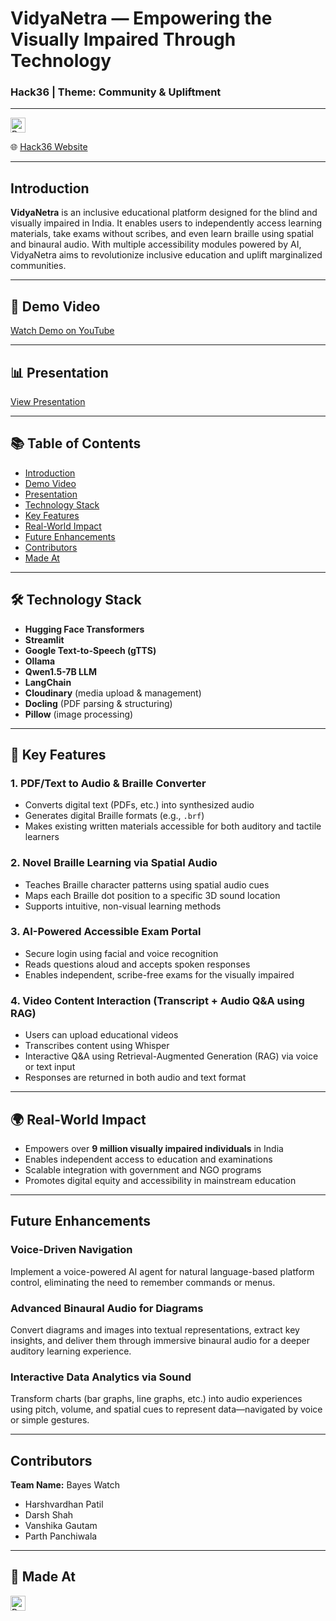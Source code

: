 #  VidyaNetra — Empowering the Visually Impaired Through Technology  
###  Hack36 | Theme: Community & Upliftment  

---

<a href="https://hack36.com">  
  <img src="https://i.postimg.cc/FFwvfkGk/built-at-hack36.png" height="24px" alt="Built at Hack36">  
</a>

🌐 [Hack36 Website](https://hack36.com/)

---

## Introduction  
**VidyaNetra** is an inclusive educational platform designed for the blind and visually impaired in India. It enables users to independently access learning materials, take exams without scribes, and even learn braille using spatial and binaural audio. With multiple accessibility modules powered by AI, VidyaNetra aims to revolutionize inclusive education and uplift marginalized communities.

---

## 🎥 Demo Video  
 [Watch Demo on YouTube](https://youtu.be/dQw4w9WgXcQ)

---

## 📊 Presentation  
[View Presentation](#) <!-- Replace '#' with actual link -->

---

## 📚 Table of Contents  
- [Introduction](#-introduction)  
- [Demo Video](#-demo-video)  
- [Presentation](#-presentation)  
- [Technology Stack](#-technology-stack)  
- [Key Features](#-key-features)  
- [Real-World Impact](#-real-world-impact)  
- [Future Enhancements](#-future-enhancements)  
- [Contributors](#-contributors)  
- [Made At](#-made-at)  

---

## 🛠️ Technology Stack  
- **Hugging Face Transformers**  
- **Streamlit**  
- **Google Text-to-Speech (gTTS)**  
- **Ollama**  
- **Qwen1.5-7B LLM**  
- **LangChain**  
- **Cloudinary** (media upload & management)  
- **Docling** (PDF parsing & structuring)  
- **Pillow** (image processing)

---

## 🌟 Key Features  

###  1. PDF/Text to Audio & Braille Converter  
- Converts digital text (PDFs, etc.) into synthesized audio  
- Generates digital Braille formats (e.g., `.brf`)  
- Makes existing written materials accessible for both auditory and tactile learners  

### 2. Novel Braille Learning via Spatial Audio  
- Teaches Braille character patterns using spatial audio cues  
- Maps each Braille dot position to a specific 3D sound location  
- Supports intuitive, non-visual learning methods  

### 3. AI-Powered Accessible Exam Portal  
- Secure login using facial and voice recognition  
- Reads questions aloud and accepts spoken responses  
- Enables independent, scribe-free exams for the visually impaired  

###  4. Video Content Interaction (Transcript + Audio Q&A using RAG)  
- Users can upload educational videos  
- Transcribes content using Whisper  
- Interactive Q&A using Retrieval-Augmented Generation (RAG) via voice or text input  
- Responses are returned in both audio and text format  

---

## 🌍 Real-World Impact  
- Empowers over **9 million visually impaired individuals** in India  
- Enables independent access to education and examinations  
- Scalable integration with government and NGO programs  
- Promotes digital equity and accessibility in mainstream education  

---

## Future Enhancements  

### Voice-Driven Navigation  
Implement a voice-powered AI agent for natural language-based platform control, eliminating the need to remember commands or menus.

### Advanced Binaural Audio for Diagrams  
Convert diagrams and images into textual representations, extract key insights, and deliver them through immersive binaural audio for a deeper auditory learning experience.

### Interactive Data Analytics via Sound  
Transform charts (bar graphs, line graphs, etc.) into audio experiences using pitch, volume, and spatial cues to represent data—navigated by voice or simple gestures.

---

##  Contributors  
**Team Name:** Bayes Watch  
- Harshvardhan Patil  
- Darsh Shah  
- Vanshika Gautam  
- Parth Panchiwala  

---

## 🏫 Made At  
<a href="https://hack36.com">  
  <img src="https://i.postimg.cc/FFwvfkGk/built-at-hack36.png" height="24px" alt="Built at Hack36">  
</a>
